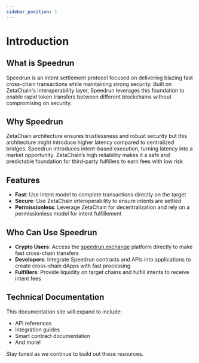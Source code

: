 ```yaml
---
sidebar_position: 1
---
```


# Introduction

## What is Speedrun

Speedrun is an intent settlement protocol focused on delivering blazing fast cross-chain transactions while maintaining strong security. Built on ZetaChain's interoperability layer, Speedrun leverages this foundation to enable rapid token transfers between different blockchains without compromising on security.

## Why Speedrun

ZetaChain architecture ensures trustlessness and robust security but this architecture might introduce higher latency compared to centralized bridges. Speedrun introduces intent-based execution, turning latency into a market opportunity. ZetaChain’s high reliability makes it a safe and predictable foundation for third-party fulfillers to earn fees with low risk

## Features

- **Fast**: Use intent model to complete transactions directly on the target
- **Secure**: Use ZetaChain interoperability to ensure intents are settled
- **Permissionless**: Leverage ZetaChain for decentralization and rely on a permissionless model for intent fulfillement

## Who Can Use Speedrun

- **Crypto Users**: Access the [speedrun.exchange](https://speedrun.exchange) platform directly to make fast cross-chain transfers
- **Developers**: Integrate Speedrun contracts and APIs into applications to create cross-chain dApps with fast processing
- **Fulfillers**: Provide liquidity on target chains and fulfill intents to receive intent fees

## Technical Documentation

This documentation site will expand to include:

- API references
- Integration guides
- Smart contract documentation
- And more!

Stay tuned as we continue to build out these resources.
